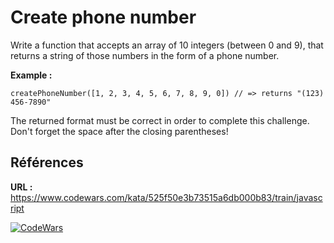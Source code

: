 # Create phone number

Write a function that accepts an array of 10 integers (between 0 and 9), that returns a string of those numbers in the form of a phone number.

**Example :**

    createPhoneNumber([1, 2, 3, 4, 5, 6, 7, 8, 9, 0]) // => returns "(123) 456-7890"

The returned format must be correct in order to complete this challenge.
Don't forget the space after the closing parentheses!

## Références
**URL :** https://www.codewars.com/kata/525f50e3b73515a6db000b83/train/javascript

[![CodeWars](https://www.codewars.com/users/xDranik/badges/large)](https://www.codewars.com/users/xDranik)
